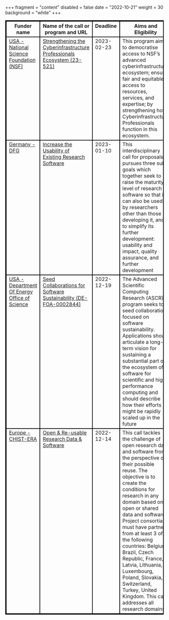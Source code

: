 +++
fragment = "content"
disabled = false
date = "2022-10-21"
weight = 30
background = "white"
+++

<style>
table, td, th {
  border: 2px solid black;
  vertical-align: top;
  !important;
 }
</style>
| Funder name                                                               | Name of the call or program and URL                                                                                                                                   | Deadline    | Aims and Eligibility                                                                                                                                                                                                                                                                                                                                                                                                                                                                       | Keywords                                 |
| ------------------------------------------------------------------------- | --------------------------------------------------------------------------------------------------------------------------------------------------------------------- | ----------- | ------------------------------------------------------------------------------------------------------------------------------------------------------------------------------------------------------------------------------------------------------------------------------------------------------------------------------------------------------------------------------------------------------------------------------------------------------------------------------------------ | ---------------------------------------- |
| [USA - National Science Foundation (NSF)](https://www.nsf.gov/)           |  [Strengthening the Cyberinfrastructure Professionals Ecosystem (23-521)](https://beta.nsf.gov/funding/opportunities/strengthening-cyberinfrastructure-professionals) | 2023-02-23  | This program aims to democratise access to NSF’s advanced cyberinfrastructure ecosystem; ensure fair and equitable access to resources, services, and expertise; by strengthening how Cyberinfrastructure Professionals function in this ecosystem.                                                                                                                                                                                                                                        |  USA, equity                             |
| [Germany - DFG](https://www.dfg.de/en)                                    |  [Increase the Usability of Existing Research Software](https://www.dfg.de/foerderung/info_wissenschaft/info_wissenschaft_22_85/index.html)                           |  2023-01-10 |  This interdisciplinary call for proposals pursues three sub-goals which together seek to raise the maturity level of research software so that it can also be used by researchers other than those developing it, and to simplify its further development: usability and impact, quality assurance, and further development                                                                                                                                                               |  Germany, sustainability, quality, reuse |
| [USA - Department Of Energy Office of Science](https://science.osti.gov/) |  [Seed Collaborations for Software Sustainability (DE-FOA-0002844)](https://science.osti.gov/ascr/-/media/grants/pdf/foas/2023/SC_FOA_0002844.pdf)                    |  2022-12-19 |  The Advanced Scientific Computing Research (ASCR) program seeks to seed collaborations focused on software sustainability. Applications should articulate a long-term vision for sustaining a substantial part of the ecosystem of software for scientific and high-performance computing and should describe how their efforts might be rapidly scaled up in the future                                                                                                                  |  USA, HPC, sustainability                |
| [Europe - CHIST-ERA](https://www.chistera.eu/)                            | [Open &amp; Re-usable Research Data &amp; Software](https://www.chistera.eu/call-ord-announcement)                                                                            | 2022-12-14  | This call tackles the challenge of open research data and software from the perspective of their possible reuse. The objective is to create the conditions for research in any domain based on open or shared data and software. Project consortia must have partners from at least 3 of the following countries: Belgium, Brazil, Czech Republic, France, Latvia, Lithuania, Luxembourg, Poland, Slovakia, Switzerland, Turkey, United Kingdom. This call addresses all research domains. | reuse                                    |
